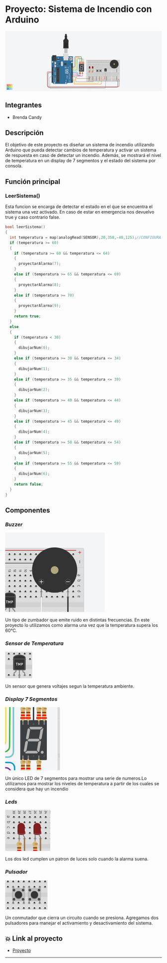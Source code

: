 # **Proyecto: Sistema de Incendio con Arduino**
![Tinkercad](https://github.com/BrendaCandy/SistemaDeIncendioConArduino/blob/main/img/imagenproyecto.png)

## Integrantes 
- Brenda Candy

## Descripción
El objetivo de este proyecto es diseñar un sistema de incendio utilizando Arduino que pueda detectar cambios de temperatura y activar un sistema de respuesta en caso de detectar un incendio. Además, se mostrará el nivel de temperatura en un display de 7 segmentos y el estado del sistema por consola.

## Función principal
### LeerSistema()
Esta funcion se encarga de detectar el estado en el que se encuentra el sistema una vez activado. En caso de estar en emergencia nos devuelvo true y caso contrario false. 

~~~ C++ (lenguaje en el que esta escrito)
bool leerSistema()
{
  int temperatura = map(analogRead(SENSOR),20,358,-40,125);//CONFIGURA LOS VALORES 
  if (temperatura >= 60)
  {
    if (temperatura >= 60 && temperatura <= 64)
    {
      proyectarAlarma(7);
    }
    else if (temperatura >= 65 && temperatura <= 69)
    {
      proyectarAlarma(8);
    }
    else if (temperatura >= 70)
    {
      proyectarAlarma(9);
    }
    return true;
  }
  else
  {
    if (temperatura < 30)
    {
      dibujarNum(0);
    }
    else if (temperatura >= 30 && temperatura <= 34)
    {
      dibujarNum(1);
    }
    else if (temperatura >= 35 && temperatura <= 39)
    {
      dibujarNum(2);
    }
    else if (temperatura >= 40 && temperatura <= 44)
    {
      dibujarNum(3);
    }
    else if (temperatura >= 45 && temperatura <= 49)
    {
      dibujarNum(4);
    }
    else if (temperatura >= 50 && temperatura <= 54)
    {
      dibujarNum(5);
    }
    else if (temperatura >= 55 && temperatura <= 59)
    {
      dibujarNum(6);
    }
    return false;
  }
}
~~~
## Componentes
### *Buzzer*
![buzzer](https://github.com/BrendaCandy/SistemaDeIncendioConArduino/blob/main/img/buzzer.png)

Un tipo de zumbador que emite ruido en distintas frecuencias. En este proyecto lo utilizamos como alarma una vez que la temperatura supera los 60°C.
### *Sensor de Temperatura*
![sensor](https://github.com/BrendaCandy/SistemaDeIncendioConArduino/blob/main/img/sensortemp.png)

Un sensor que genera voltajes segun la temperatura ambiente.
### *Display 7 Segmentos*
![display](https://github.com/BrendaCandy/SistemaDeIncendioConArduino/blob/main/img/display.png)

Un único LED de 7 segmentos para mostrar una serie de numeros.Lo utilizamos para mostrar los niveles de temperatura a partir de los cuales se considera que hay un incendio
### *Leds*
![leds](https://github.com/BrendaCandy/SistemaDeIncendioConArduino/blob/main/img/leds.png)

Los dos led cumplen un patron de luces solo cuando la alarma suena.
### *Pulsador*
![pulsador](https://github.com/BrendaCandy/SistemaDeIncendioConArduino/blob/main/img/botones.png)

Un conmutador que cierra un circuito cuando se presiona. Agregamos dos pulsadores para manejar el activamiento y desactivamiento del sistema.

## :boom: Link al proyecto
- [Proyecto](https://www.tinkercad.com/things/kAZI1C36ndZ-powerful-wolt-esboo/editel?sharecode=1X8me1LjPom2ZBCnSIGeGLGrA3SEeX9YH_ETNIKZUJM)

---
